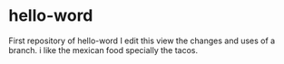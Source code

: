 # hello-word
First repository of hello-word
I edit this view the changes and uses of a branch.
i like the mexican food specially the tacos.
